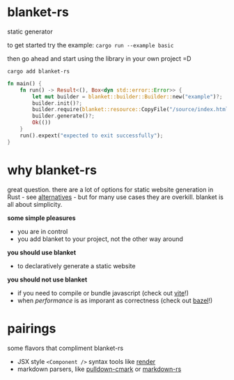 # blanket-rs
static generator

to get started try the example: `cargo run --example basic`

then go ahead and start using the library in your own project =D

`cargo add blanket-rs`

```rust
fn main() {
    fn run() -> Result<(), Box<dyn std::error::Error>> {
        let mut builder = blanket::builder::Builder::new("example")?;
        builder.init()?;
        builder.require(blanket::resource::CopyFile("/source/index.html", "/dest/index.html"))?;
        builder.generate()?;
        Ok(())
    }
    run().expext("expected to exit successfully");
}
```

# why blanket-rs
great question. there are a lot of options for static website generation in
Rust - see [alternatives](#alternatives) - but for many use cases they are
overkill. blanket is all about simplicity.

**some simple pleasures**
* you are in control
* you add blanket to your project, not the other way around

**you should use blanket**
* to declaratively generate a static website

**you should not use blanket**
* if you need to compile or bundle javascript (check out [vite](https://github.com/vitejs/vite)!)
* when *performance* is as imporant as correctness (check out [bazel](https://github.com/bazelbuild/bazel)!)

# pairings
some flavors that compliment blanket-rs
* JSX style `<Component />` syntax tools like [render](https://github.com/render-rs/render.rs)
* markdown parsers, like [pulldown-cmark](https://github.com/raphlinus/pulldown-cmark) or [markdown-rs](https://github.com/wooorm/markdown-rs)
